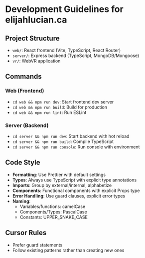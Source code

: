 # Development Guidelines for elijahlucian.ca

## Project Structure
- `web/`: React frontend (Vite, TypeScript, React Router)
- `server/`: Express backend (TypeScript, MongoDB/Mongoose)
- `vr/`: WebVR application

## Commands
### Web (Frontend)
- `cd web && npm run dev`: Start frontend dev server
- `cd web && npm run build`: Build for production
- `cd web && npm run lint`: Run ESLint

### Server (Backend)
- `cd server && npm run dev`: Start backend with hot reload
- `cd server && npm run build`: Compile TypeScript
- `cd server && npm run console`: Run console with environment

## Code Style
- **Formatting**: Use Prettier with default settings
- **Types**: Always use TypeScript with explicit type annotations
- **Imports**: Group by external/internal, alphabetize
- **Components**: Functional components with explicit Props type
- **Error Handling**: Use guard clauses, explicit error types
- **Naming**: 
  - Variables/functions: camelCase
  - Components/Types: PascalCase
  - Constants: UPPER_SNAKE_CASE

## Cursor Rules
- Prefer guard statements
- Follow existing patterns rather than creating new ones